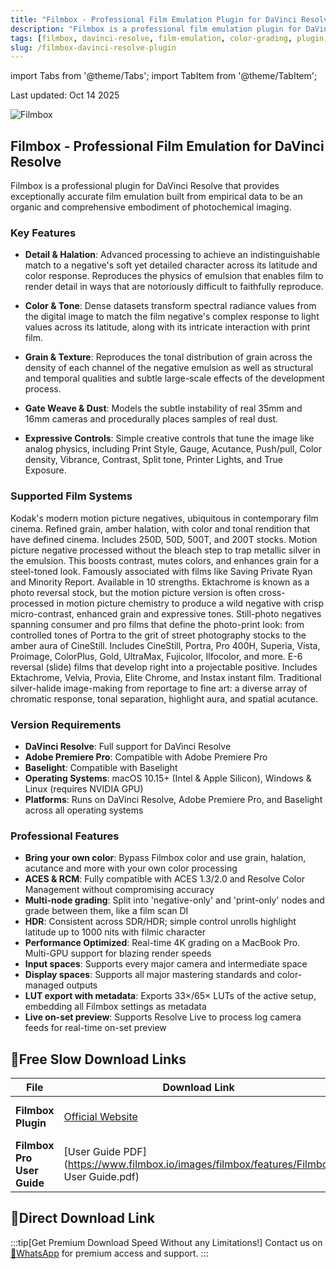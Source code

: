 ```yaml
---
title: "Filmbox - Professional Film Emulation Plugin for DaVinci Resolve"
description: "Filmbox is a professional film emulation plugin for DaVinci Resolve that provides exceptionally accurate film emulation using empirical data for photochemical imaging."
tags: [filmbox, davinci-resolve, film-emulation, color-grading, plugin, film-stock]
slug: /filmbox-davinci-resolve-plugin
---
```


import Tabs from '@theme/Tabs';
import TabItem from '@theme/TabItem';

Last updated: Oct 14 2025

![Filmbox](https://www.gfxcamp.com/images/filmbox-685d927c.png)

## Filmbox - Professional Film Emulation for DaVinci Resolve

Filmbox is a professional plugin for DaVinci Resolve that provides exceptionally accurate film emulation built from empirical data to be an organic and comprehensive embodiment of photochemical imaging.

### Key Features

- **Detail & Halation**: Advanced processing to achieve an indistinguishable match to a negative's soft yet detailed character across its latitude and color response. Reproduces the physics of emulsion that enables film to render detail in ways that are notoriously difficult to faithfully reproduce.

- **Color & Tone**: Dense datasets transform spectral radiance values from the digital image to match the film negative's complex response to light values across its latitude, along with its intricate interaction with print film.

- **Grain & Texture**: Reproduces the tonal distribution of grain across the density of each channel of the negative emulsion as well as structural and temporal qualities and subtle large-scale effects of the development process.

- **Gate Weave & Dust**: Models the subtle instability of real 35mm and 16mm cameras and procedurally places samples of real dust.

- **Expressive Controls**: Simple creative controls that tune the image like analog physics, including Print Style, Gauge, Acutance, Push/pull, Color density, Vibrance, Contrast, Split tone, Printer Lights, and True Exposure.

### Supported Film Systems

<Tabs>
<TabItem value="vision3" label="Vision3 ECN-2" default>
Kodak's modern motion picture negatives, ubiquitous in contemporary film cinema. Refined grain, amber halation, with color and tonal rendition that have defined cinema. Includes 250D, 50D, 500T, and 200T stocks.
</TabItem>
<TabItem value="bleachbypass" label="Bleach Bypass ECN-2">
Motion picture negative processed without the bleach step to trap metallic silver in the emulsion. This boosts contrast, mutes colors, and enhances grain for a steel-toned look. Famously associated with films like Saving Private Ryan and Minority Report. Available in 10 strengths.
</TabItem>
<TabItem value="ektachrome" label="Ektachrome ECN-2">
Ektachrome is known as a photo reversal stock, but the motion picture version is often cross-processed in motion picture chemistry to produce a wild negative with crisp micro-contrast, enhanced grain and expressive tones.
</TabItem>
</Tabs>

<Tabs>
<TabItem value="colorphoto" label="Color Photo C-41" default>
Still-photo negatives spanning consumer and pro films that define the photo-print look: from controlled tones of Portra to the grit of street photography stocks to the amber aura of CineStill. Includes CineStill, Portra, Pro 400H, Superia, Vista, Proimage, ColorPlus, Gold, UltraMax, Fujicolor, Ilfocolor, and more.
</TabItem>
<TabItem value="reversal" label="Reversal E6">
E-6 reversal (slide) films that develop right into a projectable positive. Includes Ektachrome, Velvia, Provia, Elite Chrome, and Instax instant film.
</TabItem>
<TabItem value="bwphoto" label="B/W Photo">
Traditional silver-halide image-making from reportage to fine art: a diverse array of chromatic response, tonal separation, highlight aura, and spatial acutance.
</TabItem>
</Tabs>

### Version Requirements

- **DaVinci Resolve**: Full support for DaVinci Resolve
- **Adobe Premiere Pro**: Compatible with Adobe Premiere Pro
- **Baselight**: Compatible with Baselight
- **Operating Systems**: macOS 10.15+ (Intel & Apple Silicon), Windows & Linux (requires NVIDIA GPU)
- **Platforms**: Runs on DaVinci Resolve, Adobe Premiere Pro, and Baselight across all operating systems

### Professional Features

- **Bring your own color**: Bypass Filmbox color and use grain, halation, acutance and more with your own color processing
- **ACES & RCM**: Fully compatible with ACES 1.3/2.0 and Resolve Color Management without compromising accuracy
- **Multi-node grading**: Split into 'negative-only' and 'print-only' nodes and grade between them, like a film scan DI
- **HDR**: Consistent across SDR/HDR; simple control unrolls highlight latitude up to 1000 nits with filmic character
- **Performance Optimized**: Real-time 4K grading on a MacBook Pro. Multi-GPU support for blazing render speeds
- **Input spaces**: Supports every major camera and intermediate space
- **Display spaces**: Supports all major mastering standards and color-managed outputs
- **LUT export with metadata**: Exports 33×/65× LUTs of the active setup, embedding all Filmbox settings as metadata
- **Live on-set preview**: Supports Resolve Live to process log camera feeds for real-time on-set preview

## 🐌Free Slow Download Links

| File                       | Download Link                                                              | Notes |
| -------------------------- | -------------------------------------------------------------------------- | ----- |
| **Filmbox Plugin**         | [Official Website](https://www.filmbox.io/filmbox)                         | Visit official site for purchase |
| **Filmbox Pro User Guide** | [User Guide PDF](https://www.filmbox.io/images/filmbox/features/Filmbox User Guide.pdf) | Complete documentation |

## 🚀Direct Download Link
:::tip[Get Premium Download Speed Without any Limitations!]
Contact us on [💬WhatsApp](https://wa.me/+8613237610083) for premium  access and support.
:::